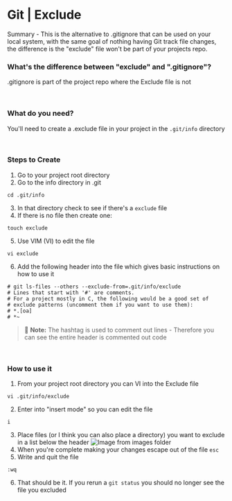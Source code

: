 # Git | Exclude

Summary - This is the alternative to .gitignore that can be used on your local system, with the same goal of nothing having Git track file changes, the difference is the "exclude" file won't be part of your projects repo.


### What's the difference between "exclude" and ".gitignore"?
.gitignore is part of the project repo where the Exclude file is not

<br>

### What do you need? 
You'll need to create a .exclude file in your project in the `.git/info` directory

<br>

### Steps to Create
1. Go to your project root directory
2. Go to the info directory in .git
```
cd .git/info
```
3. In that directory check to see if there's a `exclude` file
4. If there is no file then create one:
```
touch exclude
```
5. Use VIM (VI) to edit the file
```
vi exclude
```
6. Add the following header into the file which gives basic instructions on how to use it
```
# git ls-files --others --exclude-from=.git/info/exclude
# Lines that start with '#' are comments.
# For a project mostly in C, the following would be a good set of
# exclude patterns (uncomment them if you want to use them):
# *.[oa]
# *~
```
> :memo: **Note:** The hashtag is used to comment out lines - Therefore you can see the entire header is commented out code

<br>

### How to use it
1. From your project root directory you can VI into the Exclude file
```
vi .git/info/exclude
```
2. Enter into "insert mode" so you can edit the file
```
i
```
3. Place files (or I think you can also place a directory) you want to exclude in a list below the header
 ![Image from images folder](~@source/images/git/exclude/git-exclude-example.png)
4. When you're complete making your changes escape out of the file `esc`
5. Write and quit the file
```
:wq
```
6. That should be it. If you rerun a `git status` you should no longer see the file you excluded
